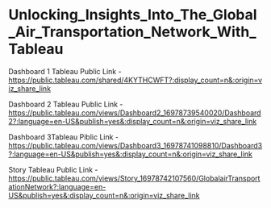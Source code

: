 # Unlocking_Insights_Into_The_Global_Air_Transportation_Network_With_Tableau

Dashboard 1 Tableau Public Link - https://public.tableau.com/shared/4KYTHCWFT?:display_count=n&:origin=viz_share_link

Dashboard 2 Tableau Public Link - https://public.tableau.com/views/Dashboard2_16978739540020/Dashboard2?:language=en-US&publish=yes&:display_count=n&:origin=viz_share_link

Dashboard 3Tableau Piblic Link - https://public.tableau.com/views/Dashboard3_16978741098810/Dashboard3?:language=en-US&publish=yes&:display_count=n&:origin=viz_share_link

Story Tableau Public Link - https://public.tableau.com/views/Story_16978742107560/GlobalairTransportationNetwork?:language=en-US&publish=yes&:display_count=n&:origin=viz_share_link
